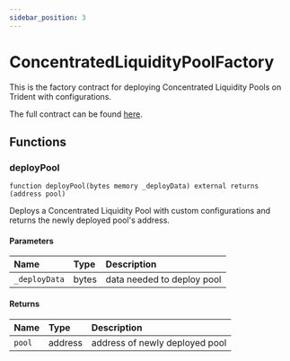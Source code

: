 ```yaml
---
sidebar_position: 3
---
```


# ConcentratedLiquidityPoolFactory

This is the factory contract for deploying Concentrated Liquidity Pools on Trident with configurations.

The full contract can be found [here](https://github.com/sushiswap/trident/blob/master/contracts/pool/concentrated/ConcentratedLiquidityPoolFactory.sol).

## Functions

### deployPool

```
function deployPool(bytes memory _deployData) external returns (address pool)
```

Deploys a Concentrated Liquidity Pool with custom configurations and returns the newly deployed pool's address.

#### Parameters

| Name          | Type  | Description                |
| :------------ | :---- | :------------------------- |
| `_deployData` | bytes | data needed to deploy pool |

#### Returns

| Name   | Type    | Description                    |
| :----- | :------ | :----------------------------- |
| `pool` | address | address of newly deployed pool |
